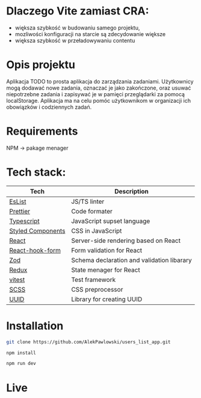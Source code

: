 # Dlaczego Vite zamiast CRA:
* większa szybkość w budowaniu samego projektu, 
* mozliwości konfiguracji na starcie są zdecydowanie większe
* większa szybkość w przeładowywaniu contentu

# Opis projektu
Aplikacja TODO to prosta aplikacja do zarządzania zadaniami. Użytkownicy mogą dodawać nowe zadania, oznaczać je jako zakończone, oraz usuwać niepotrzebne zadania i zapisywać je w pamięci przeglądarki za pomocą localStorage. Aplikacja ma na celu pomóc użytkownikom w organizacji ich obowiązków i codziennych zadań.

# Requirements
NPM -> pakage menager

# Tech stack:
Tech  | Description
------------- | -------------
[EsList](https://eslint.org/)  | JS/TS linter
[Prettier](https://prettier.io/)  | Code formater
[Typescript](https://www.typescriptlang.org/) | JavaScript supset language
[Styled Components](https://styled-components.com/) | CSS in JavaScript
[React](https://react.dev//) | Server-side rendering based on React
[React-hook-form](https://react-hook-form.com/) | Form validation for React
[Zod](https://zod.dev/) | Schema declaration and validation libarary
[Redux](https://redux.js.org/) | State menager for React
[vitest](https://vitest.dev/) | Test framework
[SCSS](https://sass-lang.com/) | CSS preprocessor
[UUID](https://github.com/uuidjs/uuid#readme) | Library for creating UUID

# Installation
```bash
git clone https://github.com/AlekPawlowski/users_list_app.git

npm install

npm run dev
```

# Live